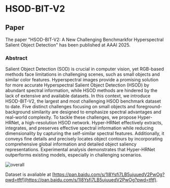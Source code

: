 # HSOD-BIT-V2

## Paper

The paper "HSOD-BIT-V2: A New Challenging Benchmarkfor Hyperspectral Salient Object Detection" has  been published at AAAI 2025.

### Abstract
Salient Object Detection (SOD) is crucial in computer vision, yet RGB-based methods face limitations in challenging scenes, such as small objects and similar color features. Hyperspectral images provide a promising solution for more accurate Hyperspectral Salient Object Detection (HSOD) by abundant spectral information, while HSOD methods are hindered by the lack of extensive and available datasets. In this context, we introduce HSOD-BIT-V2, the largest and most challenging HSOD benchmark dataset to date. Five distinct challenges focusing on small objects and foreground-background similarity are designed to emphasize spectral advantages and real-world complexity. To tackle these challenges, we propose Hyper-HRNet, a high-resolution HSOD network. Hyper-HRNet effectively extracts, integrates, and preserves effective spectral information while reducing dimensionality by capturing the self-similar spectral features. Additionally, it conveys fine details and precisely locates object contours by incorporating comprehensive global information and detailed object saliency representations. Experimental analysis demonstrates that Hyper-HRNet outperforms existing models, especially in challenging scenarios.

![overall]([./figure/moxing.pdf](https://github.com/QYH-BIT/HSOD-BIT-V2/blob/main/figure/moxing.pdf)) 



Dataset is avaliable at [https://pan.baidu.com/s/1I8Ysfi7LB5ujuuedV2PwOg?pwd=tftf](https://pan.baidu.com/s/1I8Ysfi7LB5ujuuedV2PwOg?pwd=tftf).
